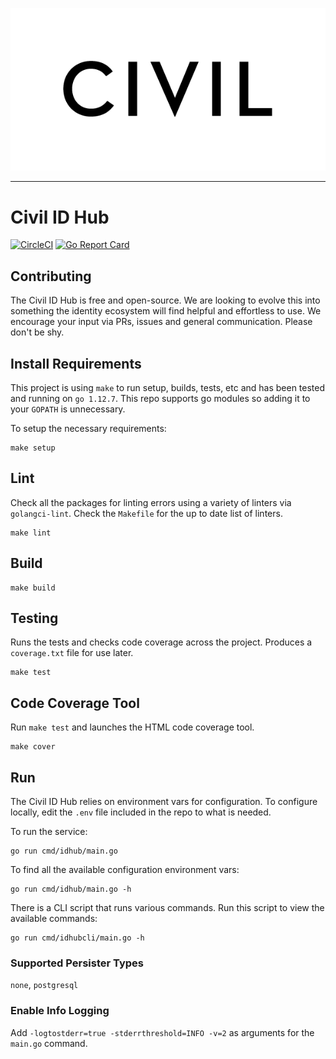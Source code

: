 
![Civil Logo](docs/civil_logo_white.png?raw=true)

---
# Civil ID Hub

[![CircleCI](https://img.shields.io/circleci/project/github/joincivil/id-hub.svg)](https://circleci.com/gh/joincivil/id-hub/tree/master)
[![Go Report Card](https://goreportcard.com/badge/github.com/joincivil/id-hub)](https://goreportcard.com/report/github.com/joincivil/id-hub)


## Contributing

The Civil ID Hub is free and open-source. We are looking to evolve this into something the identity ecosystem will find helpful and effortless to use. We encourage your input via PRs, issues and general communication. Please don't be shy.

## Install Requirements

This project is using `make` to run setup, builds, tests, etc and has been tested and running on `go 1.12.7`.  This repo supports go modules so adding it to your `GOPATH` is unnecessary.

To setup the necessary requirements:

```
make setup
```

## Lint

Check all the packages for linting errors using a variety of linters via `golangci-lint`.  Check the `Makefile` for the up to date list of linters.

```
make lint
```

## Build


```
make build
```

## Testing

Runs the tests and checks code coverage across the project. Produces a `coverage.txt` file for use later.

```
make test
```

## Code Coverage Tool

Run `make test` and launches the HTML code coverage tool.

```
make cover
```

## Run

The Civil ID Hub relies on environment vars for configuration. To configure locally, edit the `.env` file included in the repo to what is needed.

To run the service:

```
go run cmd/idhub/main.go
```

To find all the available configuration environment vars:

```
go run cmd/idhub/main.go -h
```

There is a CLI script that runs various commands. Run this script to view the available commands:

```
go run cmd/idhubcli/main.go -h
```

### Supported Persister Types
`none`, `postgresql`

### Enable Info Logging

Add `-logtostderr=true -stderrthreshold=INFO -v=2` as arguments for the `main.go` command.


